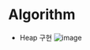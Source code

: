 # Algorithm
- Heap 구현
![image](https://user-images.githubusercontent.com/27558778/198823806-d24565e8-42f0-4cb3-9d76-a6c48afb1a6d.png)
